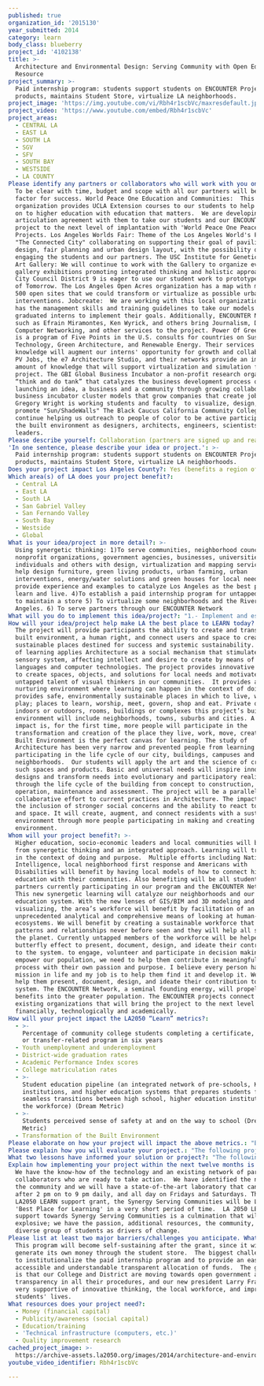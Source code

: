 ```yaml
---
published: true
organization_id: '2015130'
year_submitted: 2014
category: learn
body_class: blueberry
project_id: '4102138'
title: >-
  Architecture and Environmental Design: Serving Community with Open Educational
  Resource
project_summary: >-
  Paid internship program: students support students on ENCOUNTER Projects and
  products, maintains Student Store, virtualize LA neighborhoods.
project_image: 'https://img.youtube.com/vi/Rbh4r1scbVc/maxresdefault.jpg'
project_video: 'https://www.youtube.com/embed/Rbh4r1scbVc'
project_areas:
  - CENTRAL LA
  - EAST LA
  - SOUTH LA
  - SGV
  - SFV
  - SOUTH BAY
  - WESTSIDE
  - LA COUNTY
Please identify any partners or collaborators who will work with you on this project.: >-
  To be clear with time, budget and scope with all our partners will be a key
  factor for success. World Peace One Education and Communities:  This
  organization provides UCLA Extension courses to our students to help them go
  on to higher education with education that matters.  We are developing an
  articulation agreement with them to take our students and our ENCOUNTER
  project to the next level of implantation with 'World Peace One Peace
  Projects. Los Angeles Worlds Fair: Theme of the Los Angeles World's Fair is
  "The Connected City" collaborating on supporting their goal of pavilion
  design, fair planning and urban design layout, with the possibility of
  engaging the students and our partners. The USC Institute for Genetic Medicine
  Art Gallery: We will continue to work with the Gallery to organize events and
  gallery exhibitions promoting integrated thinking and holistic approaches. 
  City Council District 9 is eager to use our student work to prototype a City
  of Tomorrow. The Los Angeles Open Acres organization has a map with more than
  500 open sites that we could transform or virtualize as possible urban
  interventions. Jobcreate:  We are working with this local organization that
  has the management skills and training guidelines to take our models and
  graduated interns to implement their goals. Additionally, ENCOUNTER Network
  such as Efrain Miramontes, Ken Wyrick, and others bring Journalism, Design,
  Computer Networking, and other services to the project. Power Of Green:  This
  is a program of Five Points in the U.S. consults for countries on Sustainable
  Technology, Green Architecture, and Renewable Energy. Their services and
  knowledge will augment our interns' opportunity for growth and collaboration.
  PV Jobs, the e7 Architecture Studio, and their networks provide an immense
  amount of knowledge that will support virtualization and simulation for this
  project. The GBI Global Business Incubator a non-profit research organization
  “think and do tank” that catalyzes the business development process of
  launching an idea, a business and a community through growing collaborative
  business incubator cluster models that grow companies that create jobs.
  Gregory Wright is working students and faculty  to visualize, design, and
  promote "Sun/ShadeWalls" The Black Caucus California Community College will
  continue helping us outreach to people of color to be active participants in
  the built environment as designers, architects, engineers, scientists and
  leaders.
Please describe yourself: Collaboration (partners are signed up and ready to hit the ground running!)
'In one sentence, please describe your idea or project.': >-
  Paid internship program: students support students on ENCOUNTER Projects and
  products, maintains Student Store, virtualize LA neighborhoods.
Does your project impact Los Angeles County?: Yes (benefits a region of LA County)
Which area(s) of LA does your project benefit?:
  - Central LA
  - East LA
  - South LA
  - San Gabriel Valley
  - San Fernando Valley
  - South Bay
  - Westside
  - Global
What is your idea/project in more detail?: >-
  Using synergetic thinking: 1)To serve communities, neighborhood councils,
  nonprofit organizations, government agencies, businesses, universities,
  individuals and others with design, virtualization and mapping services. 2)To
  help design furniture, green living products, urban farming, urban
  interventions, energy/water solutions and green houses for local needs. 3)To
  provide experience and examples to catalyze Los Angeles as the best place to
  learn and live. 4)To establish a paid internship program for untapped talent
  to maintain a store 5) To virtualize some neighborhoods and the River in Los
  Angeles. 6) To serve partners through our ENCOUNTER Network
What will you do to implement this idea/project?: "1.- Implement and establish a clear platform and branding for social media and web presence of who we are, what we’ve done, where we’re going, as well as identifying the services we provide to the community for learning, making, creating and partnering. \r\n2.- Continue with the ENCOUNTER Network bringing together every  month a diverse group of organizations and individuals to work together to make a better LA. Continue serving them through this grant with their projects and ideas. Identify clear process and deliverables to avoid conflicts and false expectations.   \r\n3.- Hire advanced students and leaders to virtualize LA’s South LA Central Corridor to help District 9 visualize and facilitate opportunities for Open Acres.\r\n4.- Hire advanced students and leaders to support first semester students and maintain and develop student store to sustain our program.\r\n5.- Purchase a 3-D printer to create prototypes of products that can be manufactured locally.\r\n6.- Hire advanced students to create Urban Farming Art Constructs Virtually to be used as templates for multiple locations in LA.\r\n7.- Hire advanced students to populate our design catalog for student store with products, furniture, design solutions, mind map apps and more\r\n8.- Develop a clear strategy of integration with our College, District and local initiatives, our partners and the city\r\n9.-Create Synergetic Learning Workshops on our past model for \"United Negro College Fund\" for which we were recognized as role models for the nation.\r\nhttp://www.climateneutralcampus.com/landing.php?whitepaper=cyberone-a-sustainable-and-catalyst-solution-for-higher-education-today\r\n10.- Hire advanced students to populate iTunes University Open Education Resource with all our lesson plans.\r\n11.-Create a mind map with all our partners and individuals available online\r\n12.- Develop a project plan with specific deliverables and outcomes\r\n13.- Organize workshops and gallery exhibitions to display the work and milestones.\r\n14.- Develop transparent deliverables for outcomes on our site to show how Synergetic Learning is the best place to learn today and for 2050.\r\n15.- Hire students to do a small virtualization exercise to show multiple stakeholders how 3-D environments can facilitate learning, communication and support socio-economic growth for the Los Angeles River\r\n16.- Develop an internal college procedure for this program to become institutionalized and sustained.\r\n"
How will your idea/project help make LA the best place to LEARN today? In 2050?: >-
  The project will provide participants the ability to create and transform the
  built environment, a human right, and connect users and space to create
  sustainable places destined for success and systemic sustainability. This type
  of learning applies Architecture as a social mechanism that stimulates the
  sensory system, affecting intellect and desire to create by means of spatial
  languages and computer technologies. The project provides innovative templates
  to create spaces, objects, and solutions for local needs and motivates the
  untapped talent of visual thinkers in our communities.  It provides a
  nurturing environment where learning can happen in the context of doing. It
  provides safe, environmentally sustainable places in which to live, work and
  play; places to learn, worship, meet, govern, shop and eat. Private or public,
  indoors or outdoors, rooms, buildings or complexes this project’s built
  environment will include neighborhoods, towns, suburbs and cities. A key
  impact is, for the first time, more people will participate in the
  transformation and creation of the place they live, work, move, create. The
  Built Environment is the perfect canvas for learning. The study of
  Architecture has been very narrow and prevented people from learning and
  participating in the life cycle of our city, buildings, campuses and
  neighborhoods.  Our students will apply the art and the science of creating
  such spaces and products. Basic and universal needs will inspire innovative
  designs and transform needs into evolutionary and participatory reality
  through the life cycle of the building from concept to construction,
  operation, maintenance and assessment. The project will be a parallel and
  collaborative effort to current practices in Architecture. The impact will be
  the inclusion of stronger social concerns and the ability to react to location
  and space. It will create, augment, and connect residents with a sustainable
  environment through more people participating in making and creating the built
  environment.
Whom will your project benefit?: >-
  Higher education, socio-economic leaders and local communities will benefit
  from synergetic thinking and an integrated approach. Learning will transpire
  in the context of doing and purpose.  Multiple efforts including National
  Intelligence, local neighborhood first response and Americans with
  Disabilities will benefit by having local models of how to connect higher
  education with their communities. Also benefiting will be all students and
  partners currently participating in our program and the ENCOUNTER Network.
  This new synergetic learning will catalyze our neighborhoods and our higher
  education system. With the new lenses of GIS/BIM and 3D modeling and
  visualizing, the area’s workforce will benefit by facilitation of an
  unprecedented analytical and comprehensive means of looking at human-made
  ecosystems. We will benefit by creating a sustainable workforce that will see
  patterns and relationships never before seen and they will help all sustain on
  the planet. Currently untapped members of the workforce will be helped via a
  butterfly effect to present, document, design, and ideate their contribution
  to the system. to engage, volunteer and participate in decision making. To
  empower our population, we need to help them contribute in meaningfully civic
  process with their own passion and purpose. I believe every person has a
  mission in life and my job is to help them find it and develop it. We need to
  help them present, document, design, and ideate their contribution to the
  system. The ENCOUNTER Network, a seminal founding energy, will propel these
  benefits into the greater population. The ENCOUNTER projects connect multiple
  existing organizations that will bring the project to the next level
  financially, technologically and academically. 
How will your project impact the LA2050 “Learn” metrics?:
  - >-
    Percentage of community college students completing a certificate, degree,
    or transfer-related program in six years
  - Youth unemployment and underemployment
  - District-wide graduation rates
  - Academic Performance Index scores
  - College matriculation rates
  - >-
    Student education pipeline (an integrated network of pre-schools, K-12
    institutions, and higher education systems that prepares students for
    seamless transitions between high school, higher education institutions, and
    the workforce) (Dream Metric)
  - >-
    Students perceived sense of safety at and on the way to school (Dream
    Metric)
  - Transformation of the Built Environment
Please elaborate on how your project will impact the above metrics.: "By enabling ownership, community pride, mindful stewardship, collaboration strategies, and personal and professional empowerment, Architecture and Environmental Design will attract residents to work together, using existing resources to enhance:                                        \r\n•\tAccess to open space and park facilities through our virtual solution templates to be used by any business or organization in the neighborhood\r\n•\tNumber of children enrolled in afterschool programs attracted by the virtual tools that use the same language as video games. Synergetic Learning will share all information and results with afterschool program. \r\n•\tWorking close with all our partners we will be enhancing and beautifying the neighborhoods with parks, lights, benches, murals, drinking fountains and the percentage of residents who feel safe in their neighborhoods will escalate.\r\n•\tWorking close with our partners pedestrian paths will become nature walks which will enhance transportation experience for attendance at major league sporting events \r\n•\tWorking close with our partners we will design and build urban farming art constructs where residents within 1⁄4 mile of a park will walk and entertain in a healthy environment\r\n•\tNumber of residents with easy access to a “vibrant” park using our geospatial tools and virtualization capabilities to implement in a faster and agile way.\r\n•\tNumber of parks with intergenerational play opportunities \r\n•\tNumber (and quality) of informal spaces for play \r\n• \tDecrease per capita crime rates by having people engage through a path of discovery and innovation.\r\n"
Please explain how you will evaluate your project.: "The following projects will be completed:\r\n1.- The creation of an online Central Corridor Virtualization and Geospatial Environment that can be used for strategic planning, visualization and what if scenarios.\r\n2.- The creation of an online Los Angeles Neighborhoods and L.A. River Virtualization and Geospatial Environment that can be used for strategy planning, visualization, and 'what if' scenarios.\r\n3.- An active local and global store stocked with at least 30 products\r\n4.- Increased student retention rates for students in the program; an increased number of student transfers; and an increased number of student job placements.\r\n5.- Facilitated projects for the ENCOUNTER Group.\r\n6.- Connections made between our ENCOUNTER Projects and our partners.\r\n\r\nThe following metrics will be recorded and analyzed:\r\n1.- Number of students that transfer to UCLA Extension\r\n2.- Number of students that move to World Peace One Peace Projects\r\n3.- Number of Business that can start by having a virtual model to explain their project to investors\r\n4.- Number of Innovative products and sustainable solutions\r\n5.- Number of students that get an internship with Power of Green\r\n6.- Number of networks that grow from our synergy"
What two lessons have informed your solution or project?: "The following projects will be completed:\r\n1.- The creation of an online Central Corridor Virtualization and Geospatial Environment that can be used for strategic planning, visualization and what if scenarios.\r\n2.- The creation of an online Los Angeles Neighborhoods and L.A. River Virtualization and Geospatial Environment that can be used for strategy planning, visualization, and 'what if' scenarios.\r\n3.- An active local and global store stocked with at least 30 products\r\n4.- Increased student retention rates for students in the program; an increased number of student transfers; and an increased number of student job placements.\r\n5.- Facilitated projects for the ENCOUNTER Group.\r\n6.- Connections made between our ENCOUNTER Projects and our partners.\r\n"
Explain how implementing your project within the next twelve months is an achievable goal.: >-
  We have the know-how of the technology and an existing network of partners and
  collaborators who are ready to take action.  We have identified the needs of
  the community and we will have a state-of-the-art laboratory that can be used
  after 2 pm on to 9 pm daily, and all day on Fridays and Saturdays. Through a
  LA2050 LEARN support grant, the Synergy Serving Communities will be L.A.'s
  'Best Place for Learning' in a very short period of time.  LA 2050 LEARN
  support towards Synergy Serving Communities is a culmination that will be
  explosive; we have the passion, additional resources, the community, and a
  diverse group of students as drivers of change.
Please list at least two major barriers/challenges you anticipate. What is your strategy for ensuring a successful implementation?: >-
  This program will become self-sustaining after the grant, since it will
  generate its own money through the student store.  The biggest challenges are
  to institutionalize the paid internship program and to provide an easily
  accessible and understandable transparent allocation of funds.  The good news
  is that our College and District are moving towards open government and
  transparency in all their procedures, and our new president Larry Franks is
  very supportive of innovative thinking, the local workforce, and improving
  students' lives.
What resources does your project need?:
  - Money (financial capital)
  - Publicity/awareness (social capital)
  - Education/training
  - 'Technical infrastructure (computers, etc.)'
  - Quality improvement research
cached_project_image: >-
  https://archive-assets.la2050.org/images/2014/architecture-and-environmental-design-serving-community-with-open-educational-resource/img.youtube.com/vi/Rbh4r1scbVc/maxresdefault.jpg
youtube_video_identifier: Rbh4r1scbVc

---
```

